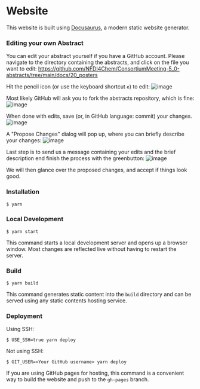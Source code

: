 # Website

This website is built using [Docusaurus](https://docusaurus.io/), a modern static website generator.

### Editing your own Abstract

You can edit your abstract yourself if you have a GitHub account.
Please navigate to the directory containing the abstracts, and click on the file you want to edit:
https://github.com/NFDI4Chem/ConsortiumMeeting-5_0-abstracts/tree/main/docs/20_posters

Hit the pencil icon (or use the keyboard shortcut `e`) to edit:
![image](https://github.com/user-attachments/assets/85bae6ca-a020-4072-aaa9-374869cc7973)

Most likely GitHub will ask you to fork the abstracts repository, which is fine:
![image](https://github.com/user-attachments/assets/9cbcf707-0479-4801-b9ef-b26c37bd2c01)

When done with edits, save (or, in GitHub language: commit) your changes. 
![image](https://github.com/user-attachments/assets/46debbb2-435c-425a-a220-5237d788f271)

A "Propose Changes" dialog will pop up, where you can briefly describe your changes:
![image](https://github.com/user-attachments/assets/c829ee51-140c-4edb-85d4-b909c0d8bacf)

Last step is to send us a message containing your edits and the brief description
end finish the process with the greenbutton:
![image](https://github.com/user-attachments/assets/ef471f65-adae-4486-a4e5-8f4e50f6f329)

We will then glance over the proposed changes, and accept if things look good. 

### Installation

```
$ yarn
```

### Local Development

```
$ yarn start
```

This command starts a local development server and opens up a browser window. Most changes are reflected live without having to restart the server.

### Build

```
$ yarn build
```

This command generates static content into the `build` directory and can be served using any static contents hosting service.

### Deployment

Using SSH:

```
$ USE_SSH=true yarn deploy
```

Not using SSH:

```
$ GIT_USER=<Your GitHub username> yarn deploy
```

If you are using GitHub pages for hosting, this command is a convenient way to build the website and push to the `gh-pages` branch.

